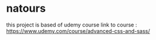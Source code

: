 # natours

this project is based of udemy course 
link to course : https://www.udemy.com/course/advanced-css-and-sass/

